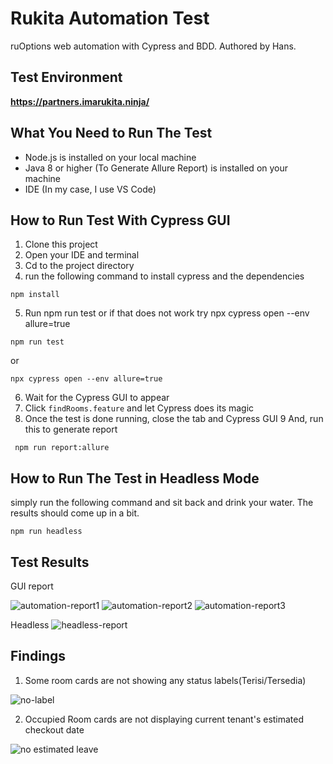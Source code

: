 # Rukita Automation Test
ruOptions web automation with Cypress and BDD. Authored by Hans.

## Test Environment
**https://partners.imarukita.ninja/**

## What You Need to Run The Test

*  Node.js is installed on your local machine
* Java 8 or higher (To Generate Allure Report) is installed on your machine
* IDE (In my case, I use VS Code)


## How to Run Test With Cypress GUI

1. Clone this project
2. Open your IDE and terminal
3. Cd to the project directory
4. run the following command to install cypress and the dependencies
```
npm install
```
5. Run npm run test or if that does not work try npx cypress open --env allure=true
```
npm run test
```
or

```
npx cypress open --env allure=true
```
6. Wait for the Cypress GUI to appear
7. Click `findRooms.feature` and let Cypress does its magic
8. Once the test is done running, close the tab and Cypress GUI
9 And, run this to generate report

```
 npm run report:allure
```

## How to Run The Test in Headless Mode
simply run the following command and sit back and drink your water. The results should come up in a bit.

```
npm run headless
```
## Test Results

GUI report

![automation-report1](https://user-images.githubusercontent.com/77434534/180611154-6cf785de-5b8e-4e64-937a-935c9a58b2ce.png)
![automation-report2](https://user-images.githubusercontent.com/77434534/180611165-9d043301-b767-47b4-8260-7570bc21e789.png)
![automation-report3](https://user-images.githubusercontent.com/77434534/180611171-811f8b6d-a17b-4800-82e5-420398517787.png)

Headless
![headless-report](https://user-images.githubusercontent.com/77434534/180612079-8900a36f-778a-4e52-858b-c8d467ea2540.png)


## Findings
1. Some room cards are not showing any status labels(Terisi/Tersedia)

![no-label](https://user-images.githubusercontent.com/77434534/180612571-d785eaae-11fe-4a81-b5a3-6b1fd4d472f9.png)

2. Occupied Room cards are not displaying current tenant's estimated checkout date

![no estimated leave](https://user-images.githubusercontent.com/77434534/180612714-ced5a59b-41f8-4115-931a-af6dd8aee639.png)
